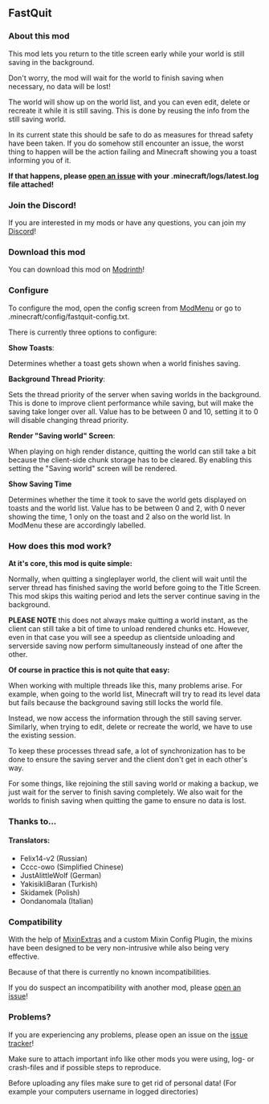 ## FastQuit

### About this mod

This mod lets you return to the title screen early while your world is still saving in the background.

Don't worry, the mod will wait for the world to finish saving when necessary, no data will be lost!

The world will show up on the world list, and you can even edit, delete or recreate it while it is still saving.
This is done by reusing the info from the still saving world.

In its current state this should be safe to do as measures for thread safety have been taken.
If you do somehow still encounter an issue, the worst thing to happen will be the action failing and Minecraft showing you a toast informing you of it.

**If that happens, please [open an issue](#problems) with your .minecraft/logs/latest.log file attached!**

### Join the Discord!

If you are interested in my mods or have any questions, you can join my [Discord](https://discord.gg/B6ZV8SF672)!

### Download this mod

You can download this mod on [Modrinth](https://modrinth.com/mod/fastquit)!

### Configure

To configure the mod, open the config screen from [ModMenu](https://modrinth.com/mod/modmenu) or go to .minecraft/config/fastquit-config.txt.

There is currently three options to configure:

**Show Toasts**:

Determines whether a toast gets shown when a world finishes saving.

**Background Thread Priority**:

Sets the thread priority of the server when saving worlds in the background.
This is done to improve client performance while saving, but will make the saving take longer over all.
Value has to be between 0 and 10, setting it to 0 will disable changing thread priority.

**Render "Saving world" Screen**:

When playing on high render distance, quitting the world can still take a bit because the client-side chunk storage has to be cleared.
By enabling this setting the "Saving world" screen will be rendered.

**Show Saving Time**

Determines whether the time it took to save the world gets displayed on toasts and the world list.
Value has to be between 0 and 2, with 0 never showing the time, 1 only on the toast and 2 also on the world list. In ModMenu these are accordingly labelled.

### How does this mod work?

**At it's core, this mod is quite simple:**

Normally, when quitting a singleplayer world, the client will wait until the server thread has finished saving the world before going to the Title Screen.
This mod skips this waiting period and lets the server continue saving in the background.

**PLEASE NOTE** this does not always make quitting a world instant, as the client can still take a bit of time to unload rendered chunks etc. However, even in that case you will see a speedup as clientside unloading and serverside saving now perform simultaneously instead of one after the other.

**Of course in practice this is not quite that easy:**

When working with multiple threads like this, many problems arise.
For example, when going to the world list, Minecraft will try to read its level data but fails because the background saving still locks the world file.

Instead, we now access the information through the still saving server.
Similarly, when trying to edit, delete or recreate the world, we have to use the existing session.

To keep these processes thread safe, a lot of synchronization has to be done to ensure the saving server and the client don't get in each other's way.

For some things, like rejoining the still saving world or making a backup, we just wait for the server to finish saving completely.
We also wait for the worlds to finish saving when quitting the game to ensure no data is lost.

### Thanks to...

#### Translators:
- Felix14-v2 (Russian)
- Cccc-owo (Simplified Chinese)
- JustAlittleWolf (German)
- YakisikliBaran (Turkish)
- Skidamek (Polish)
- Oondanomala (Italian)
####

### Compatibility

With the help of [MixinExtras](https://github.com/LlamaLad7/MixinExtras) and a custom Mixin Config Plugin, the mixins have been designed to be very non-intrusive while also being very effective.

Because of that there is currently no known incompatibilities.

If you do suspect an incompatibility with another mod, please [open an issue](#problems)!

### Problems?

If you are experiencing any problems, please open an issue on the [issue tracker](https://github.com/KingContaria/FastQuit/issues)!

Make sure to attach important info like other mods you were using, log- or crash-files and if possible steps to reproduce.

Before uploading any files make sure to get rid of personal data! (For example your computers username in logged directories)
